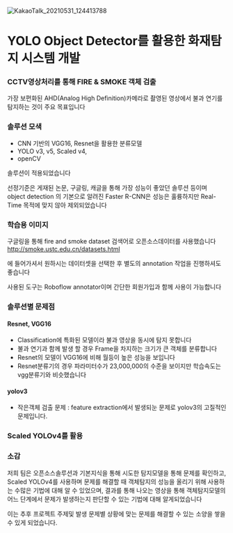 ![KakaoTalk_20210531_124413788](https://user-images.githubusercontent.com/79948405/120136815-f5416880-c20d-11eb-8947-3f6304fb9f17.jpg)


# YOLO  Object Detector를 활용한 화재탐지 시스템 개발

### CCTV영상처리를 통해 FIRE & SMOKE 객체 검출
가장 보편화된 AHD(Analog High Definition)카메라로 촬영된 영상에서 불과 연기를 탐지하는 것이 주요 목표입니다

### 솔루션 모색
  - CNN 기반의 VGG16, Resnet을 활용한 분류모델
  - YOLO v3, v5, Scaled v4,
  - openCV 
  
솔루션이 적용되었습니다

선정기준은 게재된 논문, 구글링, 캐글을 통해 가장 성능이 좋았던 솔루션 등이며 object detection 의 기본으로 알려진 Faster R-CNN은 성능은 훌륭하지만 Real-Time 목적에 맞지 않아 제외되었습니다




### 학습용 이미지
구글링을 통해 fire and smoke dataset 검색어로 오픈소스데이터를 사용했습니다
http://smoke.ustc.edu.cn/datasets.html

에 들어가셔서 원하시는 데이터셋을 선택한 후 별도의 annotation 작업을 진행하셔도 좋습니다

사용된 도구는 Roboflow annotator이며 간단한 회원가입과 함께 사용이 가능합니다




### 솔루션별 문제점

#### Resnet, VGG16
- Classification에 특화된 모델이라 불과 영상을 동시에 탐지 못합니다
- 불과 연기과 함께 발생 할 경우 Frame을 차지하는 크기가 큰 객체를 분류합니다
- Resnet의 모델이 VGG16에 비해 월등이 높은 성능을 보입니다
- Resnet분류기의 경우 파라미터수가 23,000,000의 수준을 보이지만 학습속도는 vgg분류기와 비슷했습니다

#### yolov3
- 작은객체 검출 문제 : feature extraction에서 발생되눈 문제로 yolov3의 고질적인 문제입니다.


### Scaled YOLOv4를 활용

### 소감
저희 팀은 오픈소스솔루션과 기본지식을 통해 시도한 탐지모델을 통해 문제를 확인하고, 
Scaled YOLOv4를 사용하며 문제를 해결할 때 객체탐지의 성능을 올리기 위해 사용하는 수많은 기법에  대해 알 수 있었으며, 
결과를 통해 나오는 영상을 통해 객체탐지모델의 어느 단계에서 문제가 발생하는지 판단할 수 있는 기법에 대해 알게되었습니다

이는 추후 프로젝트 주제및 발생 문제별 상황에 맞는 문제를 해결할 수 있는 소양을 쌓을 수 있게 되었습니다.
